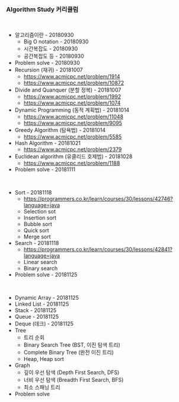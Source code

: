 ### Algorithm Study 커리큘럼
<br>

- 알고리즘이란 - 20180930
  - Big O notation - 20180930
  - 시간복잡도 - 20180930
  - 공간복잡도 등 - 20180930
- Problem solve - 20180930
- Recursion (재귀) - 20181007
  - https://www.acmicpc.net/problem/1914
  - https://www.acmicpc.net/problem/10872
- Divide and Quanquer (분할 정복) - 20181007
  - https://www.acmicpc.net/problem/1992
  - https://www.acmicpc.net/problem/1074
- Dynamic Programming (동적 계획법) - 20181014
  - https://www.acmicpc.net/problem/11048
  - https://www.acmicpc.net/problem/9095
- Greedy Algorithm (탐욕법) - 20181014
  - https://www.acmicpc.net/problem/5585
- Hash Algorithm - 20181021
  - https://www.acmicpc.net/problem/2379
- Euclidean algorithm (유클리드 호제법) - 20181028
  - https://www.acmicpc.net/problem/1188
- Problem solve - 20181111
<br>

- Sort - 20181118
  - https://programmers.co.kr/learn/courses/30/lessons/42746?language=java
  - Selection sot
  - Insertion sort
  - Bubble sort
  - Quick sort
  - Merge sort
- Search - 20181118
  - https://programmers.co.kr/learn/courses/30/lessons/42841?language=java
  - Linear search
  - Binary search
- Problem solve - 20181125
<br>

- Dynamic Array - 20181125
- Linked List - 20181125
- Stack - 20181125
- Queue - 20181125
- Deque (데크) - 20181125
- Tree
  - 트리 순회
  - Binary Search Tree (BST, 이진 탐색 트리)
  - Complete Binary Tree (완전 이진 트리)
  - Heap, Heap sort
- Graph
  - 깊이 우선 탐색 (Depth First Search, DFS)
  - 너비 우선 탐색 (Breadth First Search, BFS)
  - 최소 스패닝 트리
- Problem solve
